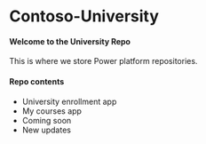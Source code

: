# Contoso-University

#### Welcome to the University Repo
This is where we store Power platform repositories.

#### Repo contents
- University enrollment app
- My courses app
- Coming soon
- New updates